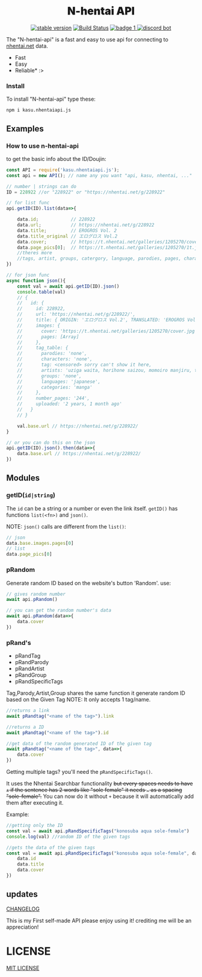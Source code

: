<div align="center">
<h1 style="font-weight:1000">N-hentai API</h1>
<p>

[![stable version](https://img.shields.io/badge/stable%20version-2.8.1-brightgreen?style=for-the-badge)](https://npmjs.com/package/kasu.nhentaiapi.js)
[![Build Status](https://img.shields.io/travis/IchimakiKasura/kasu.nhentaiapi.js.svg?style=for-the-badge)](https://travis-ci.com/IchimakiKasura/kasu.nhentaiapi.js)
[![badge 1](https://img.shields.io/badge/unofficial%20nhentai%20API-gray?style=for-the-badge) ](https://nhentai.net/g/177013)
[![discord bot](https://img.shields.io/badge/Try%20the%20DiscordBot%20-gray?style=for-the-badge)](https://discord.com/api/oauth2/authorize?client_id=816244016282599454&permissions=162816&scope=bot)
</div>

The "N-hentai-api" is a fast and easy to use api for connecting to [nhentai.net]("https://nhentai.net/") data.
* Fast
* Easy
* Reliable* :>

### Install

To install "N-hentai-api" type these:

```
npm i kasu.nhentaiapi.js
```

## Examples

### How to use n-hentai-api

to get the basic info about the ID/Doujin:

```js
const API = require('kasu.nhentaiapi.js');
const api = new API(); // name any you want "api, kasu, nhentai, ..." 

// number | strings can do
ID = 228922 //or "228922" or "https://nhentai.net/g/228922"

// for list func
api.getID(ID).list(data=>{

    data.id;            // 228922
    data.url;           // https://nhentai.net/g/228922
    data.title;         // EROGROS Vol. 2
    data.title_original // エログロス Vol.2
    data.cover;         // https://t.nhentai.net/galleries/1205270/cover.jpg
    data.page_pics[0];  // https://t.nhentai.net/galleries/1205270/1t.jpg
    //theres more
    //tags, artist, groups, catergory, language, parodies, pages, characters, uploaded
})

// for json func
async function json(){
    const val = await api.getID(ID).json()
    console.table(val)
    // {
    //   id: {      
    //     id: 228922,
    //     url: 'https://nhentai.net/g/228922/',
    //     title: { ORIGIN: 'エログロス Vol.2', TRANSLATED: 'EROGROS Vol. 2' },
    //     images: { 
    //       cover: 'https://t.nhentai.net/galleries/1205270/cover.jpg'
    //       pages: [Array]
    //     },
    //     tag_table: {
    //       parodies: 'none',
    //       characters: 'none',
    //       tag: <censored> sorry can't show it here,
    //       artists: 'uziga waita, horihone saizou, momoiro manjiru, tksn, faith, zero punch, hayami kuro, ai7n, senmu',
    //       groups: 'none',
    //       languages: 'japanese',
    //       categories: 'manga'
    //     },
    //     number_pages: '244',
    //     uploaded: '2 years, 1 month ago'
    //   }
    // }

    val.base.url // https://nhentai.net/g/228922/
}

// or you can do this on the json
api.getID(ID).json().then(data=>{
    data.base.url // https://nhentai.net/g/228922/
})
```

## Modules

### getID(``id|string``)

The ``id`` can be a string or a number or even the link itself.
``getID()`` has functions ``list(<fn>)`` and ``json()``.

NOTE:
``json()`` calls are different from the ``list()``:
```js
// json
data.base.images.pages[0]
// list
data.page_pics[0]
```

### pRandom

Generate random ID based on the website's button 'Random'.
use:
```js
// gives random number
await api.pRandom()

// you can get the random number's data
await api.pRandom(data=>{
    data.cover
})
```

### pRand's

* pRandTag
* pRandParody
* pRandArtist
* pRandGroup
* pRandSpecificTags

Tag,Parody,Artist,Group shares the same function it generate random ID based on the Given Tag
NOTE: It only accepts 1 tag/name.
```js
//returns a link
await pRandtag("<name of the tag>").link

//returns a ID
await pRandtag("<name of the tag>").id

//get data of the random generated ID of the given tag
await pRandtag("<name of the tag>", data=>{
    data.cover
})
```

Getting multiple tags? you'll need the ``pRandSpecificTags()``.

It uses the Nhentai Searchbar functionality ~~but
every spaces needs to have ``+`` if the sentence has 2 words like "sole female" it needs ``-`` as a spacing "sole-female".~~
You can now do it without ``+`` because it will automatically add them after executing it.

Example:
```js
//getting only the ID
const val = await api.pRandSpecificTags("konosuba aqua sole-female")
console.log(val) //random ID of the given tags

//gets the data of the given tags
const val = await api.pRandSpecificTags("konosuba aqua sole-female", data=>{
    data.id
    data.title
    data.cover
})
```

## updates

[CHANGELOG](https://github.com/IchimakiKasura/kasu.nhentaiapi.js/blob/main/CHANGELOG.md)

This is my First self-made API please enjoy using it!
crediting me will be an appreciation!

# LICENSE 
[MIT LICENSE](https://github.com/IchimakiKasura/kasu.nhentaiapi.js/blob/main/README.md)